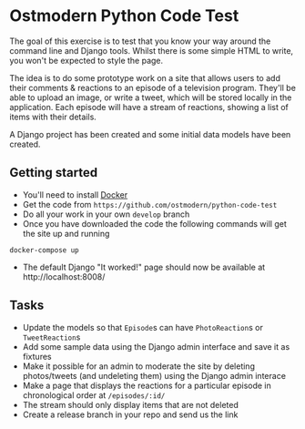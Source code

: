 # Ostmodern Python Code Test

The goal of this exercise is to test that you know your way around the command
line and Django tools. Whilst there is some simple HTML to write, you won't be
expected to style the page.

The idea is to do some prototype work on a site that allows users to add their
comments & reactions to an episode of a television program. They'll be able to
upload an image, or write a tweet, which will be stored locally in the
application. Each episode will have a stream of reactions, showing a list of
items with their details.

A Django project has been created and some initial data models have been created.

## Getting started

* You'll need to install [Docker](https://docs.docker.com/compose/install/#install-compose)
* Get the code from `https://github.com/ostmodern/python-code-test`
* Do all your work in your own `develop` branch
* Once you have downloaded the code the following commands will get the site up
  and running

```shell
docker-compose up
```
* The default Django "It worked!" page should now be available at
  http://localhost:8008/

## Tasks

* Update the models so that `Episode`s can have `PhotoReaction`s or
  `TweetReaction`s
* Add some sample data using the Django admin interface and save it as fixtures
* Make it possible for an admin to moderate the site by deleting photos/tweets
  (and un­deleting them) using the Django admin interace
* Make a page that displays the reactions for a particular episode in
  chronological order at `/episodes/:id/`
* The stream should only display items that are not deleted
* Create a release branch in your repo and send us the link
